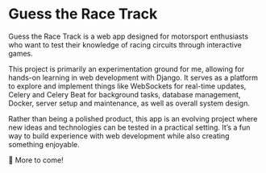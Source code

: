 # Guess the Race Track

Guess the Race Track is a web app designed for motorsport enthusiasts who want to test their knowledge of racing circuits through interactive games.

This project is primarily an experimentation ground for me, allowing for hands-on learning in web development with Django. It serves as a platform to explore and implement things like WebSockets for real-time updates, Celery and Celery Beat for background tasks, database management, Docker, server setup and maintenance, as well as overall system design.

Rather than being a polished product, this app is an evolving project where new ideas and technologies can be tested in a practical setting. It’s a fun way to build experience with web development while also creating something enjoyable.

📌 More to come!
